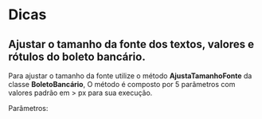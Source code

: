 # Dicas

## Ajustar o tamanho da fonte dos textos, valores e rótulos do boleto bancário.

Para ajustar o tamanho da fonte utilize o método **AjustaTamanhoFonte** da classe **BoletoBancário**, O método é composto por 5 parâmetros com valores padrão em > px  para sua execução.

Parâmetros:
